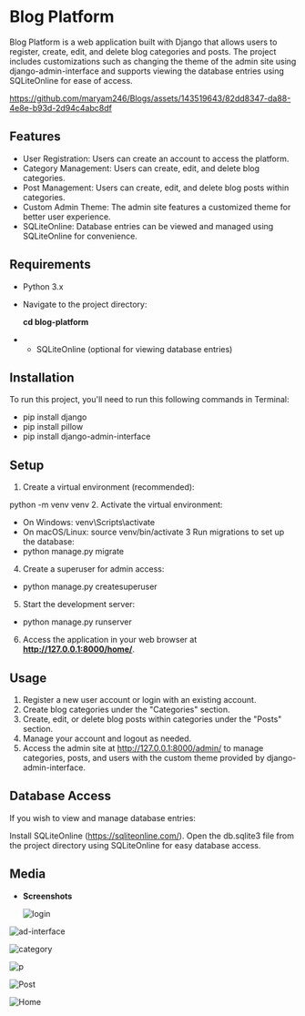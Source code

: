 # Blog Platform
Blog Platform is a web application built with Django that allows users to register, create, edit, and delete blog categories and posts. The project includes customizations such as changing the theme of the admin site using django-admin-interface and supports viewing the database entries using SQLiteOnline for ease of access.


https://github.com/maryam246/Blogs/assets/143519643/82dd8347-da88-4e8e-b93d-2d94c4abc8df

## Features
- User Registration: Users can create an account to access the platform.
- Category Management: Users can create, edit, and delete blog categories.
- Post Management: Users can create, edit, and delete blog posts within categories.
- Custom Admin Theme: The admin site features a customized theme for better user experience.
- SQLiteOnline: Database entries can be viewed and managed using SQLiteOnline for convenience.

## Requirements 
- Python 3.x
- Navigate to the project directory:

    **cd blog-platform**
- - SQLiteOnline (optional for viewing database entries)
    
## Installation
To run this project, you'll need to run this following commands in Terminal:

- pip install django
- pip install pillow
- pip install django-admin-interface

## Setup
1. Create a virtual environment (recommended):

python -m venv venv
2. Activate the virtual environment:
- On Windows:
 venv\Scripts\activate
- On macOS/Linux:
  source venv/bin/activate
3 Run migrations to set up the database:
- python manage.py migrate
4. Create a superuser for admin access:

- python manage.py createsuperuser
5. Start the development server:

- python manage.py runserver
6. Access the application in your web browser at **http://127.0.0.1:8000/home/**.
## Usage
1. Register a new user account or login with an existing account.
2. Create blog categories under the "Categories" section.
3. Create, edit, or delete blog posts within categories under the "Posts" section.
4. Manage your account and logout as needed.
5. Access the admin site at http://127.0.0.1:8000/admin/ to manage categories, posts, and users with the custom theme provided by django-admin-interface.
## Database Access
If you wish to view and manage database entries:

Install SQLiteOnline (https://sqliteonline.com/).
Open the db.sqlite3 file from the project directory using SQLiteOnline for easy database access.
## Media
- **Screenshots**

  
  ![login](https://github.com/maryam246/Blogs/assets/143519643/5b11c654-0da4-45f2-b64a-ff29cbe18b19)

![ad-interface](https://github.com/maryam246/Blogs/assets/143519643/07164fd7-1543-4b71-b8c7-840022311878)

![category](https://github.com/maryam246/Blogs/assets/143519643/e61bf963-0dfc-4716-b8d3-1f4e2f22aabc)

![p](https://github.com/maryam246/Blogs/assets/143519643/1f53cd17-69b3-48e4-846c-4c2e5893fc5e)

![Post](https://github.com/maryam246/Blogs/assets/143519643/29248200-934f-46bc-9da1-501f79fa936b)

![Home](https://github.com/maryam246/Blogs/assets/143519643/4293d2c0-7c0f-49f6-a47d-2a61f0d6b69a)
